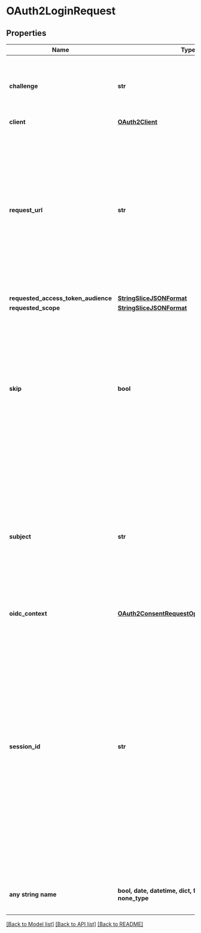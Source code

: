 # OAuth2LoginRequest


## Properties
Name | Type | Description | Notes
------------ | ------------- | ------------- | -------------
**challenge** | **str** | ID is the identifier (\&quot;login challenge\&quot;) of the login request. It is used to identify the session. | 
**client** | [**OAuth2Client**](OAuth2Client.md) |  | 
**request_url** | **str** | RequestURL is the original OAuth 2.0 Authorization URL requested by the OAuth 2.0 client. It is the URL which initiates the OAuth 2.0 Authorization Code or OAuth 2.0 Implicit flow. This URL is typically not needed, but might come in handy if you want to deal with additional request parameters. | 
**requested_access_token_audience** | [**StringSliceJSONFormat**](StringSliceJSONFormat.md) |  | 
**requested_scope** | [**StringSliceJSONFormat**](StringSliceJSONFormat.md) |  | 
**skip** | **bool** | Skip, if true, implies that the client has requested the same scopes from the same user previously. If true, you can skip asking the user to grant the requested scopes, and simply forward the user to the redirect URL.  This feature allows you to update / set session information. | 
**subject** | **str** | Subject is the user ID of the end-user that authenticated. Now, that end user needs to grant or deny the scope requested by the OAuth 2.0 client. If this value is set and &#x60;skip&#x60; is true, you MUST include this subject type when accepting the login request, or the request will fail. | 
**oidc_context** | [**OAuth2ConsentRequestOpenIDConnectContext**](OAuth2ConsentRequestOpenIDConnectContext.md) |  | [optional] 
**session_id** | **str** | SessionID is the login session ID. If the user-agent reuses a login session (via cookie / remember flag) this ID will remain the same. If the user-agent did not have an existing authentication session (e.g. remember is false) this will be a new random value. This value is used as the \&quot;sid\&quot; parameter in the ID Token and in OIDC Front-/Back- channel logout. It&#39;s value can generally be used to associate consecutive login requests by a certain user. | [optional] 
**any string name** | **bool, date, datetime, dict, float, int, list, str, none_type** | any string name can be used but the value must be the correct type | [optional]

[[Back to Model list]](../README.md#documentation-for-models) [[Back to API list]](../README.md#documentation-for-api-endpoints) [[Back to README]](../README.md)


